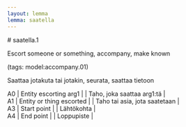 ```yaml
---
layout: lemma
lemma: saatella
---
```


<div class="sense">
# <span class="sensename">saatella.1</span>

<span class="description">Escort someone or something, accompany, make known</span>

(tags: model:accompany.01)

<span class="description">Saattaa jotakuta tai jotakin, seurata, saattaa tietoon</span>

A0 | Entity escorting arg1 |   | Taho, joka saattaa arg1:tä |  
A1 | Entity or thing escorted |   | Taho tai asia, jota saatetaan |  
A3 | Start point |   | Lähtökohta |  
A4 | End point |   | Loppupiste |  

</div>

